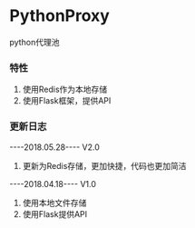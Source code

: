 # PythonProxy
python代理池

### 特性
1. 使用Redis作为本地存储
2. 使用Flask框架，提供API

### 更新日志

----2018.05.28----
V2.0
1. 更新为Redis存储，更加快捷，代码也更加简洁

----2018.04.18----
V1.0
1. 使用本地文件存储
2. 使用Flask提供API
